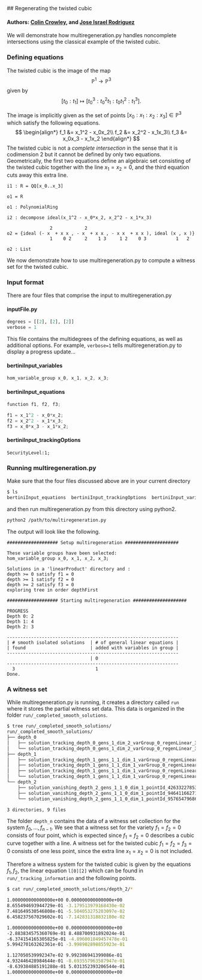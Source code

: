 <link rel="stylesheet" href="modest.css">
<style>
pre, code, pre code {
  max-height: 400px;
}
</style>
## Regenerating the twisted cubic

#### Authors: [Colin Crowley](https://sites.google.com/view/colincrowley/home), and [Jose Israel Rodriguez](https://www.math.wisc.edu/~jose/)

We will demonstrate how multiregeneration.py handles noncomplete 
intersections using the classical example of the twisted cubic.

### Defining equations
The twisted cubic is the image of the map $$\mathbb{P}^1 \to 
\mathbb{P}^3$$ given by $$[t_0:t_1] \mapsto [t_0^3: t_0^2t_1: t_0t_1^2: 
t_1^3].$$

The image is implicitly given as the set of points $[x_0:x_1:x_2:x_3] 
\in \mathbb{P}^3$ which satisfy the following equations.
$$
\begin{align*}
    f_1 &= x_1^2 - x_0x_2\\
    f_2 &= x_2^2 - x_1x_3\\
    f_3 &= x_0x_3 - x_1x_2
\end{align*}
$$
The twisted cubic is not a *complete intersection* in the sense that it 
is codimension $2$ but it cannot be defined by only two equations. 
Geometrically, the first two equations define an algebraic set 
consisting of the twisted cubic together with the line $x_1=x_2=0$, and 
the third equation cuts away this extra line.

```
i1 : R = QQ[x_0..x_3]

o1 = R

o1 : PolynomialRing

i2 : decompose ideal(x_1^2 - x_0*x_2, x_2^2 - x_1*x_3)

                2            2
o2 = {ideal (- x  + x x , - x  + x x , - x x  + x x ), ideal (x , x )}
                1    0 2     2    1 3     1 2    0 3           1   2

o2 : List
```

We now demonstrate how to use multiregeneration.py to compute a witness 
set for the twisted cubic.

### Input format

There are four files that comprise the input to multiregeneration.py

#### inputFile.py
```python
degrees = [[2], [2], [2]]
verbose = 1
```
This file contains the multidegrees of the defining equations, as well 
as additional options. For example, `verbose=1` tells 
multiregeneration.py to display a progress update...

#### bertiniInput_variables
```c
hom_variable_group x_0, x_1, x_2, x_3;
```
#### bertiniInput_equations
```c
function f1, f2, f3;

f1 = x_1^2 - x_0*x_2;
f2 = x_2^2 - x_1*x_3;
f3 = x_0*x_3 - x_1*x_2;
```
#### bertiniInput_trackingOptions
```
SecurityLevel:1;
```

### Running multiregeneration.py

Make sure that the four files discussed above are in your current 
directory
```bash
$ ls
bertiniInput_equations  bertiniInput_trackingOptions  bertiniInput_variables  inputFile.py
```
and then run multiregeneration.py from this directory using python2.
```bash
python2 /path/to/multiregeneration.py
```
The output will look like the following.
```
################### Setup multiregeneration ####################

These variable groups have been selected:
hom_variable_group x_0, x_1, x_2, x_3;

Solutions in a 'linearProduct' directory and :
depth >= 0 satisfy f1 = 0
depth >= 1 satisfy f2 = 0
depth >= 2 satisfy f3 = 0
exploring tree in order depthFirst

################### Starting multiregeneration ####################

PROGRESS
Depth 0: 2
Depth 1: 4
Depth 2: 3

----------------------------------------------------------------
| # smooth isolated solutions  | # of general linear equations |
| found                        | added with variables in group |
----------------------------------------------------------------
                               | 0
----------------------------------------------------------------
  3                              1  
Done.
```

### A witness set
While multiregeneration.py is running, it creates a directory called 
`run` where it stores the partial witness set data. This data is 
organized in the folder `run/_completed_smooth_solutions`.
```bash
$ tree run/_completed_smooth_solutions/
run/_completed_smooth_solutions/
├── depth_0
│   ├── solution_tracking_depth_0_gens_1_dim_2_varGroup_0_regenLinear_3_pointId_602645055533_44034358559
│   └── solution_tracking_depth_0_gens_1_dim_2_varGroup_0_regenLinear_3_pointId_602645055533_826344570835
├── depth_1
│   ├── solution_tracking_depth_1_gens_1_1_dim_1_varGroup_0_regenLinear_3_pointId_44034358559_946411662718
│   ├── solution_tracking_depth_1_gens_1_1_dim_1_varGroup_0_regenLinear_3_pointId_44034358559_957654796862
│   ├── solution_tracking_depth_1_gens_1_1_dim_1_varGroup_0_regenLinear_3_pointId_826344570835_426332278539
│   └── solution_tracking_depth_1_gens_1_1_dim_1_varGroup_0_regenLinear_3_pointId_826344570835_931580444520
└── depth_2
    ├── solution_vanishing_depth_2_gens_1_1_0_dim_1_pointId_426332278539_426332278539
    ├── solution_vanishing_depth_2_gens_1_1_0_dim_1_pointId_946411662718_946411662718
    └── solution_vanishing_depth_2_gens_1_1_0_dim_1_pointId_957654796862_957654796862

3 directories, 9 files
```

The folder `depth_n` contains the data of a witness set collection for 
the system $f_0, \ldots, f_{n-1}$. We see that a witness set for the 
variety $f_1=f_2=0$ consists of four point, which is expected since $f_1 
= f_2 = 0$ describes a cubic curve together with a line. A witness set 
for the twisted cubic $f_1 = f_2 = f_3 = 0$ consists of one less point, 
since the extra line $x_1 = x_2 = 0$ is not included.

Therefore a witness system for the twisted cubic is given by the 
equations $f_1, f_2$, the linear equation `l[0][2]` which can be found 
in `run/_tracking_information` and the following points.
```bash 
$ cat run/_completed_smooth_solutions/depth_2/*

1.000000000000000e+00 0.000000000000000e+00
8.655494693944729e-01 -3.179513979168430e-02
7.481649530546808e-01 -5.504053275203097e-02
6.458237567029602e-01 -7.142831318832180e-02

1.000000000000000e+00 0.000000000000000e+00
-2.883834575360769e-01 8.488700931892024e-01
-6.374154165305825e-01 -4.896001849457478e-01
5.994270163262361e-01 -3.998902898855923e-01

1.127050539992347e-02 9.992386941399086e-01
4.932446428984644e-01 -8.693557963587947e-01
-8.639384885191288e-01 5.031352393206544e-01
1.000000000000000e+00 0.000000000000000e+00
```

